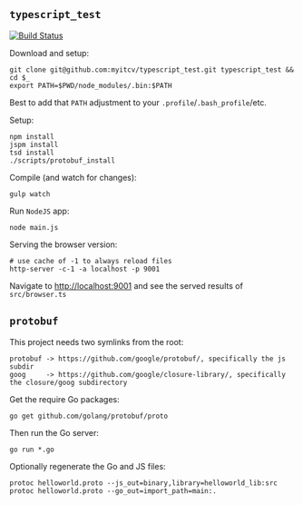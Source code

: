 ## `typescript_test`

[![Build Status](https://travis-ci.org/myitcv/typescript_test.svg?branch=master)](https://travis-ci.org/myitcv/typescript_test)

Download and setup:

```
git clone git@github.com:myitcv/typescript_test.git typescript_test && cd $_
export PATH=$PWD/node_modules/.bin:$PATH
```

Best to add that `PATH` adjustment to your `.profile`/`.bash_profile`/etc.

Setup:

```
npm install
jspm install
tsd install
./scripts/protobuf_install
```

Compile (and watch for changes):

```
gulp watch
```

Run `NodeJS` app:

```
node main.js
```

Serving the browser version:

```
# use cache of -1 to always reload files
http-server -c-1 -a localhost -p 9001
```

Navigate to [http://localhost:9001](http://localhost:9001) and see the served results of `src/browser.ts`

## `protobuf`

This project needs two symlinks from the root:

```
protobuf -> https://github.com/google/protobuf/, specifically the js subdir
goog     -> https://github.com/google/closure-library/, specifically the closure/goog subdirectory
```

Get the require Go packages:

```
go get github.com/golang/protobuf/proto

```

Then run the Go server:

```
go run *.go
```

Optionally regenerate the Go and JS files:

```
protoc helloworld.proto --js_out=binary,library=helloworld_lib:src
protoc helloworld.proto --go_out=import_path=main:.
```
